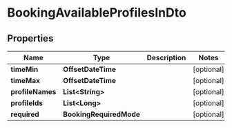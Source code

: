 

# BookingAvailableProfilesInDto


## Properties

| Name | Type | Description | Notes |
|------------ | ------------- | ------------- | -------------|
|**timeMin** | **OffsetDateTime** |  |  [optional] |
|**timeMax** | **OffsetDateTime** |  |  [optional] |
|**profileNames** | **List&lt;String&gt;** |  |  [optional] |
|**profileIds** | **List&lt;Long&gt;** |  |  [optional] |
|**required** | **BookingRequiredMode** |  |  [optional] |



